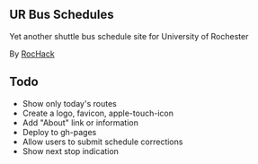 ## UR Bus Schedules

Yet another shuttle bus schedule site for University of Rochester

By [RocHack](http://rochack.github.com/)

## Todo

- Show only today's routes
- Create a logo, favicon, apple-touch-icon
- Add "About" link or information
- Deploy to gh-pages
- Allow users to submit schedule corrections
- Show next stop indication
